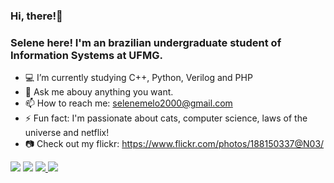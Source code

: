 ### Hi, there!👋 
### Selene here! I'm an brazilian undergraduate student of Information Systems at UFMG. 

- :computer: I’m currently studying C++, Python, Verilog and PHP
- 💬 Ask me abouy anything you want. 
- 📫 How to reach me: selenemelo2000@gmail.com
- ⚡ Fun fact: I'm passionate about cats, computer science, laws of the universe and netflix!
- :camera: Check out my flickr: https://www.flickr.com/photos/188150337@N03/



<img src="https://github-readme-stats.vercel.app/api?username=SeleneMelo&show_icons=true&theme=tokyonight&card_width=300"/>

<img src="https://github-readme-stats-eight-theta.vercel.app/api/top-langs/?username=SeleneMelo&layout=compact&langs_count=8&theme=tokyonight&include_all_commits=true&count_private=true&card_width=350"/>


<a href="https://github.com/SeleneMelo" alt="github" target="_blank">

<img src="https://img.shields.io/badge/GitHub-000000?&style=flat-square&logo=GitHub&logoColor=white">

</a>

<a href="mailto:selenemelo2000@gmail.com" alt="gmail" target="_blank">

<img src="https://img.shields.io/badge/-Gmail-FF0000?style=flat-square&labelColor=FF0000&logo=gmail&logoColor=white&link=mailto:selenemelo2000@gmail.com" />

</a>
